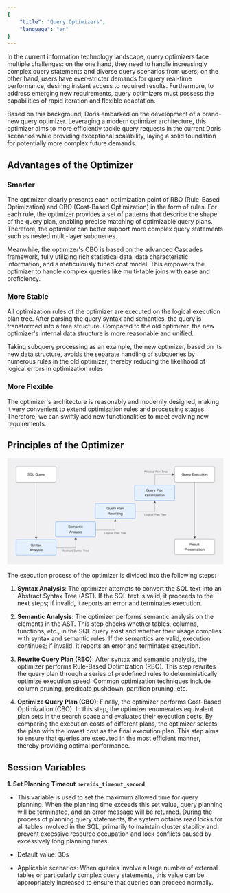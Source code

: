 ```yaml
---
{
    "title": "Query Optimizers",
    "language": "en"
}
---
```


<!--
Licensed to the Apache Software Foundation (ASF) under one
or more contributor license agreements.  See the NOTICE file
distributed with this work for additional information
regarding copyright ownership.  The ASF licenses this file
to you under the Apache License, Version 2.0 (the
"License"); you may not use this file except in compliance
with the License.  You may obtain a copy of the License at

  http://www.apache.org/licenses/LICENSE-2.0

Unless required by applicable law or agreed to in writing,
software distributed under the License is distributed on an
"AS IS" BASIS, WITHOUT WARRANTIES OR CONDITIONS OF ANY
KIND, either express or implied.  See the License for the
specific language governing permissions and limitations
under the License.
-->

In the current information technology landscape, query optimizers face multiple challenges: on the one hand, they need to handle increasingly complex query statements and diverse query scenarios from users; on the other hand, users have ever-stricter demands for query real-time performance, desiring instant access to required results. Furthermore, to address emerging new requirements, query optimizers must possess the capabilities of rapid iteration and flexible adaptation.

Based on this background, Doris embarked on the development of a brand-new query optimizer. Leveraging a modern optimizer architecture, this optimizer aims to more efficiently tackle query requests in the current Doris scenarios while providing exceptional scalability, laying a solid foundation for potentially more complex future demands.

## Advantages of the Optimizer

### Smarter

The optimizer clearly presents each optimization point of RBO (Rule-Based Optimization) and CBO (Cost-Based Optimization) in the form of rules. For each rule, the optimizer provides a set of patterns that describe the shape of the query plan, enabling precise matching of optimizable query plans. Therefore, the optimizer can better support more complex query statements such as nested multi-layer subqueries.

Meanwhile, the optimizer's CBO is based on the advanced Cascades framework, fully utilizing rich statistical data, data characteristic information, and a meticulously tuned cost model. This empowers the optimizer to handle complex queries like multi-table joins with ease and proficiency.

### More Stable

All optimization rules of the optimizer are executed on the logical execution plan tree. After parsing the query syntax and semantics, the query is transformed into a tree structure. Compared to the old optimizer, the new optimizer's internal data structure is more reasonable and unified.

Taking subquery processing as an example, the new optimizer, based on its new data structure, avoids the separate handling of subqueries by numerous rules in the old optimizer, thereby reducing the likelihood of logical errors in optimization rules.

### More Flexible

The optimizer's architecture is reasonably and modernly designed, making it very convenient to extend optimization rules and processing stages. Therefore, we can swiftly add new functionalities to meet evolving new requirements.

## Principles of the Optimizer

![Principles of the Optimizer](/images/cost-based-optimizer.jpg)

The execution process of the optimizer is divided into the following steps:

1. **Syntax Analysis**: The optimizer attempts to convert the SQL text into an Abstract Syntax Tree (AST). If the SQL text is valid, it proceeds to the next steps; if invalid, it reports an error and terminates execution.

2. **Semantic Analysis**: The optimizer performs semantic analysis on the elements in the AST. This step checks whether tables, columns, functions, etc., in the SQL query exist and whether their usage complies with syntax and semantic rules. If the semantics are valid, execution continues; if invalid, it reports an error and terminates execution.

3. **Rewrite Query Plan (RBO):** After syntax and semantic analysis, the optimizer performs Rule-Based Optimization (RBO). This step rewrites the query plan through a series of predefined rules to deterministically optimize execution speed. Common optimization techniques include column pruning, predicate pushdown, partition pruning, etc.

4. **Optimize Query Plan (CBO)**: Finally, the optimizer performs Cost-Based Optimization (CBO). In this step, the optimizer enumerates equivalent plan sets in the search space and evaluates their execution costs. By comparing the execution costs of different plans, the optimizer selects the plan with the lowest cost as the final execution plan. This step aims to ensure that queries are executed in the most efficient manner, thereby providing optimal performance.

## Session Variables

**1. Set Planning Timeout** **`nereids_timeout_second`**

- This variable is used to set the maximum allowed time for query planning. When the planning time exceeds this set value, query planning will be terminated, and an error message will be returned. During the process of planning query statements, the system obtains read locks for all tables involved in the SQL, primarily to maintain cluster stability and prevent excessive resource occupation and lock conflicts caused by excessively long planning times.

- Default value: 30s

- Applicable scenarios: When queries involve a large number of external tables or particularly complex query statements, this value can be appropriately increased to ensure that queries can proceed normally.
